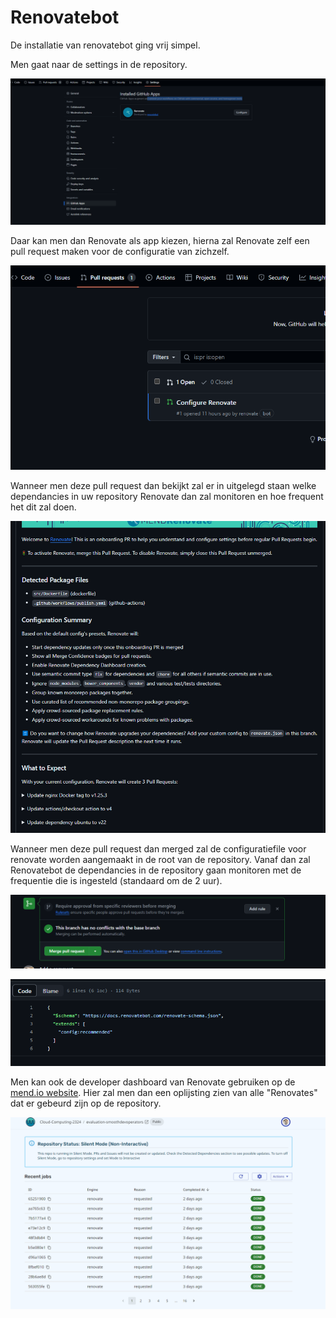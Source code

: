 # Renovatebot

De installatie van renovatebot ging vrij simpel.

Men gaat naar de settings in de repository.

![Renovatebot](githubapps.png)

Daar kan men dan Renovate als app kiezen, hierna zal Renovate zelf een pull request maken voor de configuratie van zichzelf.

![Renovate Pull Request](renovatepullrequest.png)

Wanneer men deze pull request dan bekijkt zal er in uitgelegd staan welke dependancies in uw repository Renovate dan zal monitoren en hoe frequent het dit zal doen.

![Renovate Config](renovateconfig.png)

Wanneer men deze pull request dan merged zal de configuratiefile voor renovate worden aangemaakt in de root van de repository. Vanaf dan zal Renovatebot de dependancies in de repository gaan monitoren met de frequentie die is ingesteld (standaard om de 2 uur).

![Merge Pull Request](mergepull.png)

![Basic Renovate Config](basicrenovateconfig.png)

Men kan ook de developer dashboard van Renovate gebruiken op de [mend.io website](https://developer.mend.io/). Hier zal men dan een oplijsting zien van alle "Renovates" dat er gebeurd zijn op de repository.

![Mend Dashboard](menddashboard.png)